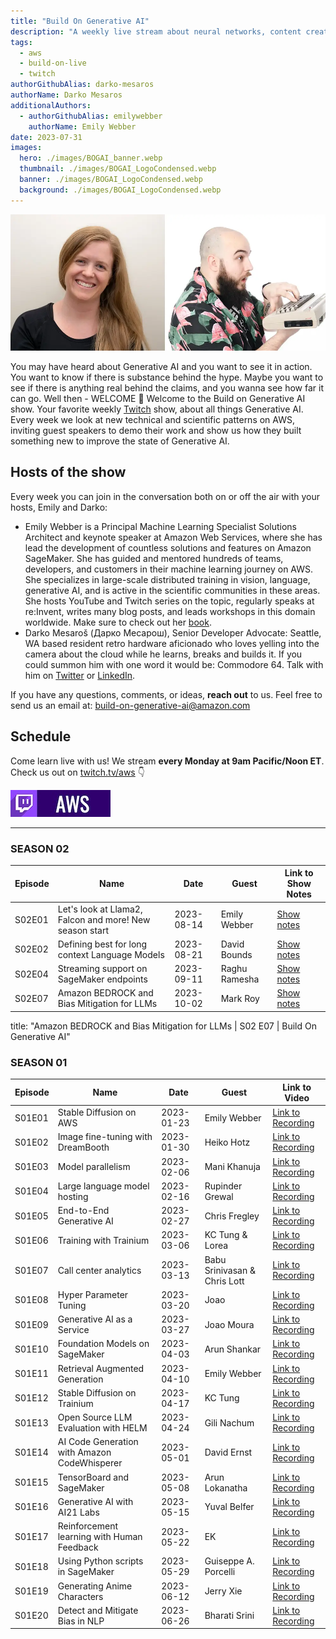 ```yaml
---
title: "Build On Generative AI"
description: "A weekly live stream about neural networks, content creation, and gradient descent at scale. Basically all things Generative AI." 
tags:
  - aws
  - build-on-live
  - twitch
authorGithubAlias: darko-mesaros
authorName: Darko Mesaros
additionalAuthors: 
  - authorGithubAlias: emilywebber
    authorName: Emily Webber
date: 2023-07-31
images:
  hero: ./images/BOGAI_banner.webp
  thumbnail: ./images/BOGAI_LogoCondensed.webp
  banner: ./images/BOGAI_LogoCondensed.webp
  background: ./images/BOGAI_LogoCondensed.webp
---
```


![Headshots of the hosts, Emily and Darko](images/emily-darko-header.webp)

You may have heard about Generative AI and you want to see it in action. You want to know if there is substance behind the hype. Maybe you want to see if there is anything real behind the claims, and you wanna see how far it can go. Well then - WELCOME 👋 Welcome to the Build on Generative AI show. Your favorite weekly [Twitch](https://twitch.tv/aws) show, about all things Generative AI. Every week we look at new technical and scientific patterns on AWS, inviting guest speakers to demo their work and show us how they built something new to improve the state of Generative AI.

## Hosts of the show

Every week you can join in the conversation both on or off the air with your hosts, Emily and Darko:

- Emily Webber is a Principal Machine Learning Specialist Solutions Architect and keynote speaker at Amazon Web Services, where she has lead the development of countless solutions and features on Amazon SageMaker. She has guided and mentored hundreds of teams, developers, and customers in their machine learning journey on AWS. She specializes in large-scale distributed training in vision, language, generative AI, and is active in the scientific communities in these areas. She hosts YouTube and Twitch series on the topic, regularly speaks at re:Invent, writes many blog posts, and leads workshops in this domain worldwide. Make sure to check out her [book](bit.ly/dist-train-book).
- Darko Mesaroš (Дарко Месарош), Senior Developer Advocate: Seattle, WA based resident retro hardware aficionado who loves yelling into the camera about the cloud while he learns, breaks and builds it. If you could summon him with one word it would be: Commodore 64. Talk with him on [Twitter](https://twitter.com/darkosubotica) or [LinkedIn](https://www.linkedin.com/in/darko-mesaros/).

If you have any questions, comments, or ideas, **reach out** to us. Feel free to send us an email at: [build-on-generative-ai@amazon.com](mailto:build-on-generative-ai@amazon.com)

## Schedule

Come learn live with us! We stream **every Monday at 9am Pacific/Noon ET**. Check us out on [twitch.tv/aws](https://twitch.tv/aws) 👇

<a href="https://twitch.tv/aws"><img src="images/twitch_button_small.jpg" style="margin-left: 0" alt=""/></a>

---
### SEASON 02

| Episode | Name | Date | Guest | Link to Show Notes
|--|--|--|--|--|
| S02E01 | Let's look at Llama2, Falcon and more! New season start | 2023-08-14  | Emily Webber | [Show notes](/livestreams/build-on-generative-ai/2023-08-14) |
| S02E02 | Defining best for long context Language Models | 2023-08-21  | David Bounds | [Show notes](/livestreams/build-on-generative-ai/2023-08-21) |
| S02E04 | Streaming support on SageMaker endpoints | 2023-09-11  | Raghu Ramesha | [Show notes](/livestreams/build-on-generative-ai/2023-09-11) |
| S02E07 | Amazon BEDROCK and Bias Mitigation for LLMs | 2023-10-02 | Mark Roy | [Show notes](/livestreams/build-on-generative-ai/2023-10-02) |

title: "Amazon BEDROCK and Bias Mitigation for LLMs | S02 E07 | Build On Generative AI"

### SEASON 01

| Episode | Name | Date | Guest | Link to Video
|--|--|--|--|--|
| S01E01 | Stable Diffusion on AWS | 2023-01-23  | Emily Webber | [Link to Recording](https://www.twitch.tv/videos/1723458659) |
| S01E02 | Image fine-tuning with DreamBooth | 2023-01-30 | Heiko Hotz | [Link to Recording](https://www.twitch.tv/videos/1723455490) |
| S01E03 | Model parallelism | 2023-02-06  | Mani Khanuja | [Link to Recording](https://www.twitch.tv/videos/1730603390) |
| S01E04 | Large language model hosting | 2023-02-16  | Rupinder Grewal | [Link to Recording](https://www.twitch.tv/videos/1737303732) |
| S01E05 | End-to-End Generative AI | 2023-02-27 | Chris Fregley | [Link to Recording](https://www.twitch.tv/videos/1750991442) |
| S01E06 | Training with Trainium | 2023-03-06 | KC Tung & Lorea | [Link to Recording](https://www.twitch.tv/videos/1757741525) |
| S01E07 | Call center analytics | 2023-03-13 | Babu Srinivasan & Chris Lott  | [Link to Recording](https://www.twitch.tv/videos/1764149016) |
| S01E08 | Hyper Parameter Tuning | 2023-03-20 | Joao | [Link to Recording](https://www.twitch.tv/videos/1874381282) |
| S01E09 | Generative AI as a Service | 2023-03-27 | Joao Moura | [Link to Recording](https://www.twitch.tv/videos/1779030313) |
| S01E10 | Foundation Models on SageMaker | 2023-04-03 | Arun Shankar | [Link to Recording](https://www.twitch.tv/videos/1783794727) |
| S01E11 | Retrieval Augmented Generation | 2023-04-10 | Emily Webber | [Link to Recording](https://www.twitch.tv/videos/1874397501) |
| S01E12 | Stable Diffusion on Trainium | 2023-04-17 | KC Tung | [Link to Recording](https://www.twitch.tv/videos/1887068591) |
| S01E13 | Open Source LLM Evaluation with HELM | 2023-04-24 | Gili Nachum | [Link to Recording](https://www.twitch.tv/videos/1802472662) |
| S01E14 | AI Code Generation with Amazon CodeWhisperer | 2023-05-01  | David Ernst | [Link to Recording](https://www.twitch.tv/videos/1838758252) |
| S01E15 | TensorBoard and SageMaker | 2023-05-08| Arun Lokanatha | [Link to Recording](https://www.twitch.tv/videos/1887068690) |
| S01E16 | Generative AI with AI21 Labs | 2023-05-15  | Yuval Belfer | [Link to Recording](https://www.twitch.tv/videos/1820667936) |
| S01E17 | Reinforcement learning with Human Feedback | 2023-05-22 | EK | [Link to Recording](https://www.twitch.tv/videos/1874397560) |
| S01E18 | Using Python scripts in SageMaker | 2023-05-29 | Guiseppe A. Porcelli | [Link to Recording](https://www.twitch.tv/videos/1874399514) |
| S01E19 | Generating Anime Characters | 2023-06-12  | Jerry Xie | [Link to Recording](https://www.twitch.tv/videos/1846585379) |
| S01E20 | Detect and Mitigate Bias in NLP | 2023-06-26 | Bharati Srini | [Link to Recording](https://www.twitch.tv/videos/1874380802) |
